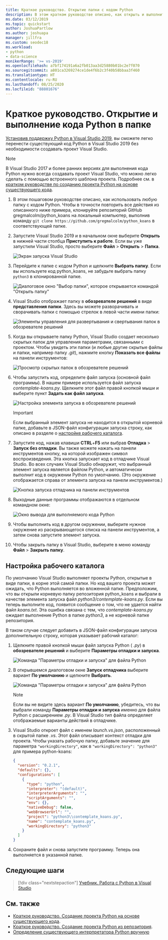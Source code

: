 ```yaml
---
title: Краткое руководство. Открытие папки с кодом Python
description: В этом кратком руководстве описано, как открыть и выполнить папку с кодом Python без использования проекта Visual Studio (только для Visual Studio 2019).
ms.date: 03/12/2019
ms.topic: quickstart
author: JoshuaPartlow
ms.author: joshuapa
manager: jillfra
ms.custom: seodec18
ms.workload:
- python
- data-science
monikerRange: '>= vs-2019'
ms.openlocfilehash: a7bf174191a6a2fb013aa3d25880b01bc2e7f070
ms.sourcegitcommit: a801ca3269274ce1de4f6b2c3f40b58bbaa3f460
ms.translationtype: HT
ms.contentlocale: ru-RU
ms.lasthandoff: 08/25/2020
ms.locfileid: "88801676"
---
```

# <a name="quickstart-open-and-run-python-code-in-a-folder"></a>Краткое руководство. Открытие и выполнение кода Python в папке

[Установив поддержку Python в Visual Studio 2019](installing-python-support-in-visual-studio.md), вы сможете легко перенести существующий код Python в Visual Studio 2019 без необходимости создавать проект Visual Studio.

> [!Note]
> В Visual Studio 2017 и более ранних версиях для выполнения кода Python нужно всегда создавать проект Visual Studio, что можно легко сделать с помощью встроенного шаблона проекта. Подробнее см. в [кратком руководстве по созданию проекта Python на основе существующего кода](quickstart-01-python-in-visual-studio-project-from-existing-code.md).

1. В этом пошаговом руководстве описано, как использовать любую папку с кодом Python. Чтобы в точности повторить все действия из описанного ниже примера, клонируйте репозиторий GitHub gregmalcolm/python_koans на локальный компьютер, выполнив команду `git clone https://github.com/gregmalcolm/python_koans` в соответствующей папке.

1. Запустите Visual Studio 2019 и в начальном окне выберите **Открыть** в нижней части столбца **Приступить к работе**. Если вы уже запустили Visual Studio, просто выберите **Файл** > **Открыть** > **Папка**.

    ![Экран запуска Visual Studio](media/quickstart-open-folder/01-open-local-folder.png)

1. Перейдите к папке с кодом Python и щелкните **Выбрать папку**. Если вы используете код python_koans, не забудьте выбрать папку `python3` в клонированной папке.

    ![Диалоговое окно "Выбор папки", которое открывается командой "Открыть папку"](media/quickstart-open-folder/02-select-folder.png)

1. Visual Studio отображает папку в **обозревателе решений** в виде **представления папки**. Здесь вы можете разворачивать и сворачивать папки с помощью стрелок в левой части имени папки:

    ![Элементы управления для развертывания и свертывания папок в обозревателе решений](media/quickstart-open-folder/03-expand-collapse-folders.png)

1. Когда вы открываете папку Python, Visual Studio создает несколько скрытых папок для управления параметрами, связанными с проектом. Чтобы увидеть эти папки (и любые другие скрытые файлы и папки, например папку *.git*), нажмите кнопку **Показать все файлы** на панели инструментов:

    ![Просмотр скрытых папок в обозревателе решений](media/quickstart-open-folder/05-view-hidden-folders.png)

1. Чтобы запустить код, определите файл запуска (основной файл программы). В нашем примере используется файл запуска *contemplate-koans.py*. Щелкните этот файл правой кнопкой мыши и выберите пункт **Задать как файл запуска**.

    ![Настройка элемента запуска в обозревателе решений](media/quickstart-open-folder/06-set-as-startup-item-command.png)

    > [!Important]
    > Если выбранный элемент запуска не находится в открытой корневой папке, добавьте в JSON-файл конфигурации запуска строку, как описано в разделе о [настройке рабочего каталога](#set-a-working-directory).

1. Запустите код, нажав клавиши **CTRL**+**F5** или выбрав **Отладка** > **Запуск без отладки**. Вы также можете нажать на панели инструментов кнопку, на которой изображен символ воспроизведения. Эта кнопка запускает код в отладчике Visual Studio. Во всех случаях Visual Studio обнаружит, что выбранный элемент запуска является файлом Python, и автоматически выполнит код в окружении Python по умолчанию. (Это окружение отображается справа от элемента запуска на панели инструментов.)

    ![Кнопка запуска отладчика на панели инструментов](media/quickstart-open-folder/07-start-debug-toolbar.png)

1. Выходные данные программы отображаются в отдельном командном окне:

    ![Окно вывода для выполняемого кода Python](media/quickstart-open-folder/08-result-window.png)

1. Чтобы выполнить код в другом окружении, выберите нужное окружение из раскрывающегося списка на панели инструментов, а затем снова запустите элемент запуска.

1. Чтобы закрыть папку в Visual Studio, выберите в меню команду **Файл** > **Закрыть папку**.

## <a name="set-a-working-directory"></a>Настройка рабочего каталога

По умолчанию Visual Studio выполняет проекты Python, открытые в виде папки, в корне этой самой папки. Но код вашего проекта может ожидать, что Python выполняется во вложенной папке. Предположим, что вы открыли корневую папку репозитория python_koans и выбрали в качестве элемента запуска файл *python3/contemplate-koans.py*. Если вы теперь выполните код, появится сообщение о том, что не удается найти файл *koans.txt*. Эта ошибка связана с тем, что *contemplate-koans.py* ожидает выполнение Python в папке *python3*, а не корневой папке репозитория.

В таком случае следует добавить в JSON-файл конфигурации запуска дополнительную строку, которая указывает рабочий каталог:

1. Щелкните правой кнопкой мыши файл запуска Python ( *.py*) в **обозревателе решений** и выберите **Параметры отладки и запуска**.

    ![Команда "Параметры отладки и запуска" для файла Python](media/quickstart-open-folder/09-debug-launch-settings-menu-command.png)

1. В открывшемся диалоговом окне **Запуск отладчика** выберите вариант **По умолчанию** и щелкните **Выбрать**.

    ![Команда "Параметры отладки и запуска" для файла Python](media/quickstart-open-folder/10-select-debugger.png)

    > [!Note]
    > Если вы не видите здесь вариант **По умолчанию**, убедитесь, что вы выбрали команду **Параметры отладки и запуска** именно для файла Python с расширением *.py*. В Visual Studio тип файла определяет отображаемые варианты действий в отладчике.

1. Visual Studio откроет файл с именем *launch.vs.json*, расположенный в скрытой папке *.vs*. Этот файл описывает контекст отладки для проекта. Чтобы указать рабочую папку, добавьте значение для параметра `"workingDirectory"`, как в `"workingDirectory": "python3"` для примера python-koans:

    ```json
    {
      "version": "0.2.1",
      "defaults": {},
      "configurations": [
        {
          "type": "python",
          "interpreter": "(default)",
          "interpreterArguments": "",
          "scriptArguments": "",
          "env": {},
          "nativeDebug": false,
          "webBrowserUrl": "",
          "project": "python3\\contemplate_koans.py",
          "name": "contemplate_koans.py",
          "workingDirectory": "python3"
        }
      ]
    }
    ```

1. Сохраните файл и снова запустите программу. Теперь она выполняется в указанной папке.

## <a name="next-steps"></a>Следующие шаги

> [!div class="nextstepaction"]
> [Учебник. Работа с Python в Visual Studio](tutorial-working-with-python-in-visual-studio-step-01-create-project.md)

## <a name="see-also"></a>См. также

- [Краткое руководство. Создание проекта Python на основе существующего кода](quickstart-01-python-in-visual-studio-project-from-existing-code.md).
- [Краткое руководство. Создание проекта Python из репозитория](quickstart-03-python-in-visual-studio-project-from-repository.md).
- [Определение существующего интерпретатора Python вручную](managing-python-environments-in-visual-studio.md#manually-identify-an-existing-environment)
